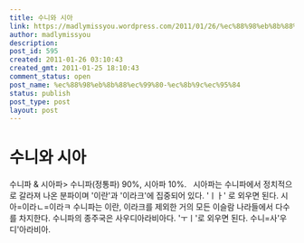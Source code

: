 ```yaml
---
title: 수니와 시아
link: https://madlymissyou.wordpress.com/2011/01/26/%ec%88%98%eb%8b%88%ec%99%80-%ec%8b%9c%ec%95%84/
author: madlymissyou
description: 
post_id: 595
created: 2011-01-26 03:10:43
created_gmt: 2011-01-25 18:10:43
comment_status: open
post_name: %ec%88%98%eb%8b%88%ec%99%80-%ec%8b%9c%ec%95%84
status: publish
post_type: post
layout: post
---
```


# 수니와 시아

수니파 & 시아파> 수니파(정통파) 90%, 시아파 10%.   시아파는 수니파에서 정치적으로 갈라져 나온 분파이며 '이란'과 '이라크'에 집중되어 있다. 'ㅣㅏ' 로 외우면 된다. 시아=이라ㄴ=이라ㅋ 수니파는 이란, 이라크를 제외한 거의 모든 이슬람 나라들에서 다수를 차지한다. 수니파의 종주국은 사우디아라비아다. 'ㅜㅣ'로 외우면 된다. 수니=사'우디'아라비아.
